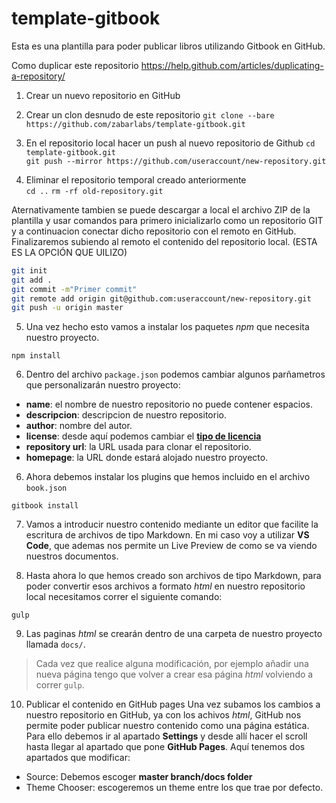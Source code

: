 # template-gitbook
Esta es una plantilla para poder publicar libros utilizando Gitbook en GitHub.

Como duplicar este repositorio 
https://help.github.com/articles/duplicating-a-repository/

1. Crear un nuevo repositorio en GitHub  


2. Crear un clon desnudo de este repositorio
`git clone --bare https://github.com/zabarlabs/template-gitbook.git`

3. En el repositorio local hacer un push al nuevo repositorio de Github
`cd template-gitbook.git`  
`git push --mirror https://github.com/useraccount/new-repository.git`  

4. Eliminar el repositorio temporal creado anteriormente  
`cd ..`
`rm -rf old-repository.git`

Aternativamente tambien se puede descargar a local el archivo ZIP de la plantilla y usar comandos para primero inicializarlo como un repositorio GIT y a continuacion conectar dicho repositorio con el remoto en GitHub. Finalizaremos subiendo al remoto el contenido del repositorio local. (ESTA ES LA OPCIÓN QUE UILIZO) 

```bash
git init
git add .
git commit -m"Primer commit"
git remote add origin git@github.com:useraccount/new-repository.git  
git push -u origin master
```
5. Una vez hecho esto vamos a instalar los paquetes *npm* que necesita nuestro proyecto.

`npm install`

6. Dentro del archivo `package.json` podemos cambiar algunos parñametros que personalizarán nuestro proyecto:
* **name**: el nombre de nuestro repositorio no puede contener espacios.
* **descripcion**: descripcion de nuestro repositorio.
* **author**: nombre del autor.
* **license**: desde aquí podemos cambiar el **[tipo de licencia](https://spdx.org/licenses/)**
* **repository url**: la URL usada para clonar el repositorio.
* **homepage**: la URL donde estará alojado nuestro proyecto.

6. Ahora debemos instalar los plugins que hemos incluido en el archivo `book.json`

`gitbook install`

7. Vamos a introducir nuestro contenido mediante un editor que facilite la escritura de archivos de tipo Markdown. En mi caso voy a utilizar **VS Code**, que ademas nos permite un Live Preview de como se va viendo nuestros documentos.

8. Hasta ahora lo que hemos creado son archivos de tipo Markdown, para poder convertir esos archivos a formato *html* en nuestro repositorio local necesitamos correr el siguiente comando:

`gulp`

9. Las paginas *html* se crearán dentro de una carpeta de nuestro proyecto llamada `docs/`.

>Cada vez que realice alguna modificación, por ejemplo añadir una nueva página
>tengo que volver a crear esa página *html* volviendo a correr `gulp`.

10. Publicar el contenido en GitHub pages
Una vez subamos los cambios a nuestro repositorio en GitHub, ya con los achivos *html*, GitHub nos permite poder publicar nuestro contenido como una página estática. Para ello debemos ir al apartado **Settings** y desde allí hacer el scroll hasta llegar al apartado que pone **GitHub Pages**. Aquí tenemos dos apartados que modificar:

 * Source: Debemos escoger **master branch/docs folder**
 * Theme Chooser: escogeremos un theme entre los que trae por defecto.




